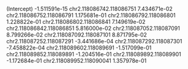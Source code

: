 (Intercept)              -1.511591e-15
chr2.118086742.118086751  7.434671e-02
chr2.118086752.118086791  1.175681e-01
chr2.118086792.118086801  1.228822e-01
chr2.118086802.118086841  7.149619e-02
chr2.118086842.118086851  5.816000e-02
chr2.118087052.118087091  8.799266e-02
chr2.118087092.118087101  8.871795e-02
chr2.118087252.118087291 -3.441686e-04
chr2.118087292.118087301 -7.458822e-04
chr2.118089602.118089691 -1.517099e-01
chr2.118089852.118089891 -1.204516e-01
chr2.118089892.118089901 -1.172684e-01
chr2.118089952.118090041  1.357978e-01